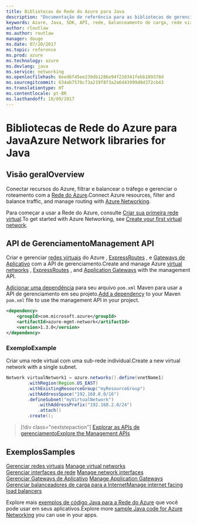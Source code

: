 ```yaml
---
title: Bibliotecas de Rede do Azure para Java
description: "Documentação de referência para as bibliotecas de gerenciamento de Rede do Azure de Java"
keywords: Azure, Java, SDK, API, rede, balanceamento de carga, rede virtual, sub-rede
author: rloutlaw
ms.author: routlaw
manager: douge
ms.date: 07/20/2017
ms.topic: reference
ms.prod: azure
ms.technology: azure
ms.devlang: java
ms.service: networking
ms.openlocfilehash: 6eed6f45ee239db1286e94f210341febb189378d
ms.sourcegitcommit: 634ab7578c73a219f8f3a2a6d43999d9d372cb43
ms.translationtype: HT
ms.contentlocale: pt-BR
ms.lasthandoff: 10/09/2017
---
```

# <a name="azure-network-libraries-for-java"></a><span data-ttu-id="5202f-104">Bibliotecas de Rede do Azure para Java</span><span class="sxs-lookup"><span data-stu-id="5202f-104">Azure Network libraries for Java</span></span>

## <a name="overview"></a><span data-ttu-id="5202f-105">Visão geral</span><span class="sxs-lookup"><span data-stu-id="5202f-105">Overview</span></span>

<span data-ttu-id="5202f-106">Conectar recursos do Azure, filtrar e balancear o tráfego e gerenciar o roteamento com a [Rede do Azure](/azure/networking/networking-overview).</span><span class="sxs-lookup"><span data-stu-id="5202f-106">Connect Azure resources, filter and balance traffic, and manage routing with [Azure Networking](/azure/networking/networking-overview).</span></span>

<span data-ttu-id="5202f-107">Para começar a usar a Rede do Azure, consulte [Criar sua primeira rede virtual](/azure/virtual-network/virtual-network-get-started-vnet-subnet).</span><span class="sxs-lookup"><span data-stu-id="5202f-107">To get started with Azure Networking, see [Create your first virtual network](/azure/virtual-network/virtual-network-get-started-vnet-subnet).</span></span>

## <a name="management-api"></a><span data-ttu-id="5202f-108">API de Gerenciamento</span><span class="sxs-lookup"><span data-stu-id="5202f-108">Management API</span></span>

<span data-ttu-id="5202f-109">Criar e gerenciar [redes virtuais](/azure/virtual-network/virtual-networks-overview) do Azure , [ExpressRoutes](/azure/expressroute/) , e [Gateways de Aplicativo](/azure/application-gateway/) com a API de gerenciamento.</span><span class="sxs-lookup"><span data-stu-id="5202f-109">Create and manage Azure [virtual networks](/azure/virtual-network/virtual-networks-overview) , [ExpressRoutes](/azure/expressroute/) , and [Application Gateways](/azure/application-gateway/) with the management API.</span></span>

<span data-ttu-id="5202f-110">[Adicionar uma dependência](https://maven.apache.org/guides/getting-started/index.html#How_do_I_use_external_dependencies) para seu arquivo `pom.xml` Maven para usar a API de gerenciamento em seu projeto.</span><span class="sxs-lookup"><span data-stu-id="5202f-110">[Add a dependency](https://maven.apache.org/guides/getting-started/index.html#How_do_I_use_external_dependencies) to your Maven `pom.xml` file to use the management API in your project.</span></span>  

```XML
<dependency>
    <groupId>com.microsoft.azure</groupId>
    <artifactId>azure-mgmt-network</artifactId>
    <version>1.3.0</version>
</dependency>
```   

### <a name="example"></a><span data-ttu-id="5202f-111">Exemplo</span><span class="sxs-lookup"><span data-stu-id="5202f-111">Example</span></span>

<span data-ttu-id="5202f-112">Criar uma rede virtual com uma sub-rede individual.</span><span class="sxs-lookup"><span data-stu-id="5202f-112">Create a new virtual network with a single subnet.</span></span>

```java
Network virtualNetwork1 = azure.networks().define(vnetName1)
        .withRegion(Region.US_EAST)
        .withExistingResourceGroup("myResourceGroup")
        .withAddressSpace("192.168.0.0/16")
        .defineSubnet("myVirtualNetwork")
            .withAddressPrefix("192.168.2.0/24")
            .attach()
        .create();
```

> [!div class="nextstepaction"]
> [<span data-ttu-id="5202f-113">Explorar as APIs de gerenciamento</span><span class="sxs-lookup"><span data-stu-id="5202f-113">Explore the Management APIs</span></span>](/java/api/overview/azure/networking/managementapi)

## <a name="samples"></a><span data-ttu-id="5202f-114">Exemplos</span><span class="sxs-lookup"><span data-stu-id="5202f-114">Samples</span></span>

<span data-ttu-id="5202f-115">[Gerenciar redes virtuais](https://github.com/Azure-Samples/network-java-manage-virtual-network) </span><span class="sxs-lookup"><span data-stu-id="5202f-115">[Manage virtual networks](https://github.com/Azure-Samples/network-java-manage-virtual-network) </span></span>  
<span data-ttu-id="5202f-116">[Gerenciar interfaces de rede](https://github.com/Azure-Samples/network-java-manage-network-interface) </span><span class="sxs-lookup"><span data-stu-id="5202f-116">[Manage network interfaces](https://github.com/Azure-Samples/network-java-manage-network-interface) </span></span>  
<span data-ttu-id="5202f-117">[Gerenciar Gateways de Aplicativo](https://github.com/Azure-Samples/application-gateway-java-manage-simple-application-gateways) </span><span class="sxs-lookup"><span data-stu-id="5202f-117">[Manage Application Gateways](https://github.com/Azure-Samples/application-gateway-java-manage-simple-application-gateways) </span></span>  
[<span data-ttu-id="5202f-118">Gerenciar balanceadores de carga para a Internet</span><span class="sxs-lookup"><span data-stu-id="5202f-118">Manage internet facing load balancers</span></span>](https://github.com/Azure-Samples/network-java-manage-internet-facing-load-balancers)   

<span data-ttu-id="5202f-119">Explore mais [exemplos de código Java para a Rede do Azure](https://azure.microsoft.com/resources/samples/?platform=java&term=network) que você pode usar em seus aplicativos.</span><span class="sxs-lookup"><span data-stu-id="5202f-119">Explore more [sample Java code for Azure Networking](https://azure.microsoft.com/resources/samples/?platform=java&term=network) you can use in your apps.</span></span>
